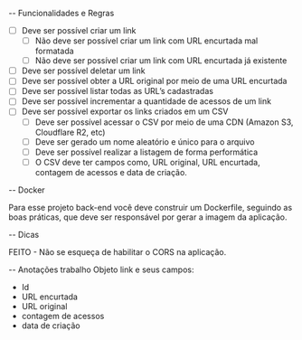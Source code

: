 -- Funcionalidades e Regras

- [ ] Deve ser possível criar um link
  - [ ] Não deve ser possível criar um link com URL encurtada mal formatada
  - [ ] Não deve ser possível criar um link com URL encurtada já existente
- [ ] Deve ser possível deletar um link
- [ ] Deve ser possível obter a URL original por meio de uma URL encurtada
- [ ] Deve ser possível listar todas as URL’s cadastradas
- [ ] Deve ser possível incrementar a quantidade de acessos de um link
- [ ] Deve ser possível exportar os links criados em um CSV
  - [ ] Deve ser possível acessar o CSV por meio de uma CDN (Amazon S3, Cloudflare R2, etc)
  - [ ] Deve ser gerado um nome aleatório e único para o arquivo
  - [ ] Deve ser possível realizar a listagem de forma performática
  - [ ] O CSV deve ter campos como, URL original, URL encurtada, contagem de acessos e data de criação.

-- Docker

Para esse projeto back-end você deve construir um Dockerfile, seguindo as boas práticas, que deve ser responsável por gerar a imagem da aplicação.

-- Dicas

FEITO - Não se esqueça de habilitar o CORS na aplicação.

-- Anotações trabalho
Objeto link e seus campos:

- Id
- URL encurtada
- URL original
- contagem de acessos
- data de criação
